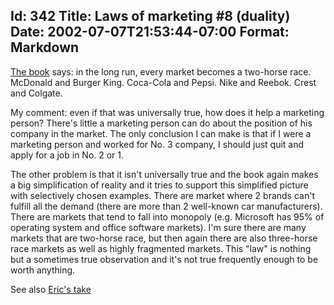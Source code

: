Id: 342
Title: Laws of marketing #8 (duality)
Date: 2002-07-07T21:53:44-07:00
Format: Markdown
--------------
[The book](http://www.amazon.com/exec/obidos/ASIN/0887306667) says: in
the long run, every market becomes a two-horse race. McDonald and Burger
King. Coca-Cola and Pepsi. Nike and Reebok. Crest and Colgate.

My comment: even if that was universally true, how does it help a
marketing person? There's little a marketing person can do about the
position of his company in the market. The only conclusion I can make is
that if I were a marketing person and worked for No. 3 company, I should
just quit and apply for a job in No. 2 or 1.

The other problem is that it isn't universally true and the book again
makes a big simplification of reality and it tries to support this
simplified picture with selectively chosen examples. There are market
where 2 brands can't fulfill all the demand (there are more than 2
well-known car manufacturers). There are markets that tend to fall into
monopoly (e.g. Microsoft has 95% of operating system and office software
markets). I'm sure there are many markets that are two-horse race, but
then again there are also three-horse race markets as well as highly
fragmented markets. This "law" is nothing but a sometimes true
observation and it's not true frequently enough to be worth anything.

See also [Eric's take](http://www.ericsink.com/laws/Law_08.html)
